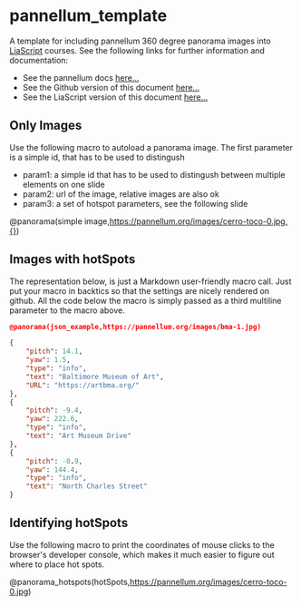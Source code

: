 <!--
author:   Andre Dietrich
email:    andre.dietrich@ovgu.de
version:  0.1.0
language: en
narrator: US English Female

comment:  Template for integrating 360 degree panorama images with the help of
          pannellum.

link:     https://pannellum.org/css/style.css
          https://cdn.pannellum.org/2.4/pannellum.css

script:   https://cdn.pannellum.org/2.4/pannellum.js

@panorama
<div id="panorama_@0" style="width: 100%; height: 400px;"></div>

<script>
  pannellum.viewer('panorama_@0', {
        "type": "equirectangular",
        "panorama": "@1",
        "autoLoad": true,
        "hotSpots": [@2]
  });
</script>
@end


@panorama_hotspots
<div id="panorama_@0" style="width: 100%; height: 400px;"></div>

<script>
  pannellum.viewer('panorama_@0', {
        "type": "equirectangular",
        "panorama": "@1",
        "hotSpotDebug": true,
        "autoLoad": true,
        "hotSpots": []
  });
</script>
@end

-->

# pannellum_template

A template for including pannellum 360 degree panorama images into [LiaScript](https://liascript.github.io) courses. See the following links for further information and documentation:


* See the pannellum docs [here...](https://pannellum.org)
* See the Github version of this document [here...](https://github.com/liaScript/pannellum_template)
* See the LiaScript version of this document [here...](https://liascript.github.io/?https://raw.githubusercontent.com/liaScript/pannellum_template/master/README.md)

## Only Images

Use the following macro to autoload a panorama image. The first parameter is a
simple id, that has to be used to distingush

* param1: a simple id that has to be used to distingush between multiple elements on one slide
* param2: url of the image, relative images are also ok
* param3: a set of hotspot parameters, see the following slide

@panorama(simple image,https://pannellum.org/images/cerro-toco-0.jpg,{})


## Images with hotSpots

The representation below, is just a Markdown user-friendly macro call. Just put
your macro in backtics so that the settings are nicely rendered on github. All
the code below the macro is simply passed as a third multiline parameter to the
macro above.

```json
@panorama(json_example,https://pannellum.org/images/bma-1.jpg)

{
    "pitch": 14.1,
    "yaw": 1.5,
    "type": "info",
    "text": "Baltimore Museum of Art",
    "URL": "https://artbma.org/"
},
{
    "pitch": -9.4,
    "yaw": 222.6,
    "type": "info",
    "text": "Art Museum Drive"
},
{
    "pitch": -0.9,
    "yaw": 144.4,
    "type": "info",
    "text": "North Charles Street"
}
```
## Identifying hotSpots

Use the following macro to print the coordinates of mouse clicks to the
browser's developer console, which makes it much easier to figure out where to
place hot spots.


@panorama_hotspots(hotSpots,https://pannellum.org/images/cerro-toco-0.jpg)
